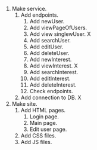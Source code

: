 1. Make service.
    1. Add endpoints.
        1. Add newUser.
        2. Add viewPageOfUsers.
        3. Add view singlewUser. X
        4. Add searchUser.
        5. Add editUser.
        6. Add deleteUser.
        7. Add newInterest.
        8. Add viewInterest. X
        9. Add searchInterest.
        10. Add editInterest.
        11. Add deleteInterest.
        12. Check endpoints.
    2. Add connection to DB. X
1. Make site.
    1. Add HTML pages.
        1. Login page.
        2. Main page.
        3. Edit user page.
    2. Add CSS files.
    3. Add JS files.
